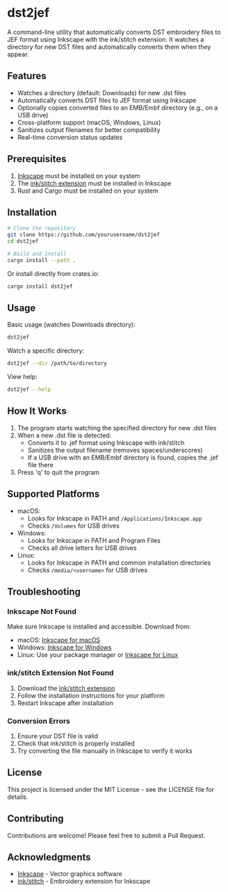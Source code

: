 # dst2jef

A command-line utility that automatically converts DST embroidery files to JEF
format using Inkscape with the ink/stitch extension. It watches a directory for
new DST files and automatically converts them when they appear.

## Features

- Watches a directory (default: Downloads) for new .dst files
- Automatically converts DST files to JEF format using Inkscape
- Optionally copies converted files to an EMB/Embf directory (e.g., on a USB
  drive)
- Cross-platform support (macOS, Windows, Linux)
- Sanitizes output filenames for better compatibility
- Real-time conversion status updates

## Prerequisites

1. [Inkscape](https://inkscape.org/) must be installed on your system
2. The [ink/stitch extension](https://inkstitch.org/) must be installed in
   Inkscape
3. Rust and Cargo must be installed on your system

## Installation

```bash
# Clone the repository
git clone https://github.com/yourusername/dst2jef
cd dst2jef

# Build and install
cargo install --path .
```

Or install directly from crates.io:

```bash
cargo install dst2jef
```

## Usage

Basic usage (watches Downloads directory):

```bash
dst2jef
```

Watch a specific directory:

```bash
dst2jef --dir /path/to/directory
```

View help:

```bash
dst2jef --help
```

## How It Works

1. The program starts watching the specified directory for new .dst files
2. When a new .dst file is detected:
   - Converts it to .jef format using Inkscape with ink/stitch
   - Sanitizes the output filename (removes spaces/underscores)
   - If a USB drive with an EMB/Embf directory is found, copies the .jef file there
3. Press 'q' to quit the program

## Supported Platforms

- macOS:
  - Looks for Inkscape in PATH and `/Applications/Inkscape.app`
  - Checks `/Volumes` for USB drives
- Windows:
  - Looks for Inkscape in PATH and Program Files
  - Checks all drive letters for USB drives
- Linux:
  - Looks for Inkscape in PATH and common installation directories
  - Checks `/media/<username>` for USB drives

## Troubleshooting

### Inkscape Not Found

Make sure Inkscape is installed and accessible. Download from:
- macOS: [Inkscape for macOS][inkscape-mac]
- Windows: [Inkscape for Windows][inkscape-win]
- Linux: Use your package manager or [Inkscape for Linux][inkscape-linux]

### ink/stitch Extension Not Found

1. Download the [ink/stitch extension][inkstitch-install]
2. Follow the installation instructions for your platform
3. Restart Inkscape after installation

### Conversion Errors

1. Ensure your DST file is valid
2. Check that ink/stitch is properly installed
3. Try converting the file manually in Inkscape to verify it works

## License

This project is licensed under the MIT License - see the LICENSE file for details.

## Contributing

Contributions are welcome! Please feel free to submit a Pull Request.

## Acknowledgments

- [Inkscape](https://inkscape.org/) - Vector graphics software
- [ink/stitch](https://inkstitch.org/) - Embroidery extension for Inkscape

[inkscape-mac]: https://inkscape.org/release/1.4/mac-os-x/
[inkscape-win]: https://inkscape.org/release/1.4/windows/
[inkscape-linux]: https://inkscape.org/release/1.4/linux/
[inkstitch-install]: https://inkstitch.org/docs/install/
